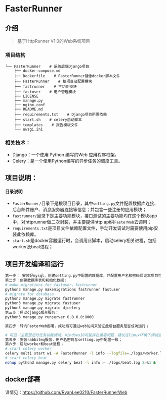 # FasterRunner

## 介绍

> 基于HttpRunner V1.0的Web系统项目

### 项目结构

```
└── FasterRunner    # 系统后端Django项目
    ├── docker-compose.md
    ├── Dockerfile    # FasterRunner镜像docker脚本文件
    ├── FasterRunner    # 根项目及配置模块
    ├── fastrunner    # 主功能模块
    ├── fastuser    # 用户管理模块
    ├── LICENSE
    ├── manage.py
    ├── nginx.conf
    ├── README.md
    ├── requirements.txt    # Django项目所需依赖
    ├── start.sh    # celery启动脚本
    ├── templates    # 报告模板文件
    └── uwsgi.ini

```

### 相关技术：

- Django：一个使用 Python 编写的Web 应用程序框架。
- Celery：是一个使用Python编写的异步任务的调度工具。

## 项目说明：

#### 目录说明

- `FasterRunner/`目录下是根项目目录，其中`setting.py`文件配置数据库连接、后台邮件账户、消息服务器连接等信息；并包含一些注册的应用模块；
- `fastrunner/`目录下是主要功能模块，接口测试的主要功能均在这个模块app中，对httprunner做二次封装，并主要提供http api供`FasterWeb`去调用；
- `requirements.txt`是项目文件依赖配置文件，手动开发调试时需要使用pip安装此依赖库。
- `start.sh`是docker容器运行时，会调用此脚本，启动celery相关进程，包括worker及beat进程；

## 项目开发编译和运行

```bash
第一步： 安装好mysql，创建setting.py中配置的数据库，并配置用户名和密码保证本项目可连接mysql指定的数据库；
第二步：创建数据库表和初始化数据；
# make migrations for fastuser、fastrunner
python3 manage.py makemigrations fastrunner fastuser
# migrate for database
python3 manage.py migrate fastrunner
python3 manage.py migrate fastuser
python3 manage.py migrate djcelery
第三步：启动django后台服务：
python3 manage.py runserver 0.0.0.0:8000

第四步：转向FasterWeb部署，成功后可通过web访问来验证此后台服务是否成功运行；

# 可选（主要是定时任务功能调试，Windows10可能存在兼容问题，建议在linux环境下调试此功能）
第五步：安装rabbitmq服务，用户名密码与setting.py中配置一致；
第六步：启动worker和beat进程；
# start celery worker
celery multi start w1 -A FasterRunner -l info --logfile=./logs/worker.log
# start celery beat
nohup python3 manage.py celery beat -l info > ./logs/beat.log 2>&1 &
```

## docker部署

详情见：https://github.com/RyanLee0210/FasterRunnerWeb